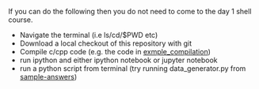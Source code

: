 If you can do the following then you do not need to come to the day 1 shell course.

* Navigate the terminal (i.e ls/cd/$PWD etc)
* Download a local checkout of this repository with git
* Compile c/cpp code (e.g. the code in [exmple_compilation](https://github.com/eml11/topics-python-in-research/tree/master/exmple_compilation)) 
* run ipython and either ipython notebook or jupyter notebook
* run a python script from terminal (try running data_generator.py from [sample-answers](https://github.com/eml11/topics-python-in-research/tree/master/sample-answers))